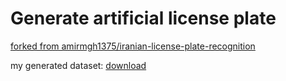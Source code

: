 # Generate artificial license plate 

[forked from amirmgh1375/iranian-license-plate-recognition](https://github.com/amirmgh1375/iranian-license-plate-recognition)

my generated dataset: [download](https://drive.google.com/drive/folders/1Euiupm8Fk8YCt0gQCwfzIQmI9UPuZ8mw)